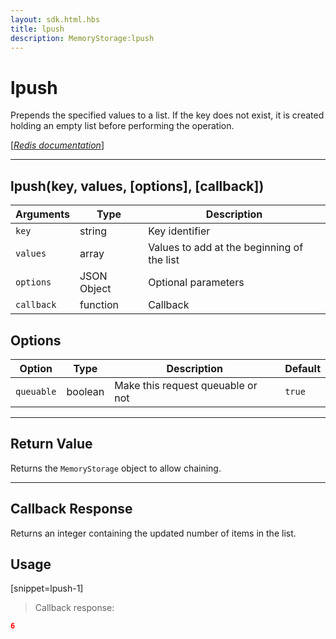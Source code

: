 ```yaml
---
layout: sdk.html.hbs
title: lpush
description: MemoryStorage:lpush
---
```

  

# lpush
Prepends the specified values to a list. If the key does not exist, it is created holding an empty list before performing the operation.

[[_Redis documentation_]](https://redis.io/commands/lpush)

---

## lpush(key, values, [options], [callback])

| Arguments | Type | Description |
|---------------|---------|----------------------------------------|
| `key` | string | Key identifier |
| `values` | array | Values to add at the beginning of the list |
| `options` | JSON Object | Optional parameters |
| `callback` | function | Callback |

## Options

| Option | Type | Description | Default |
|---------------|---------|----------------------------------------|---------|
| `queuable` | boolean | Make this request queuable or not  | ``true`` |

---

## Return Value

Returns the `MemoryStorage` object to allow chaining.

---

## Callback Response

Returns an integer containing the updated number of items in the list.

## Usage

[snippet=lpush-1]
> Callback response:

```json
6
```